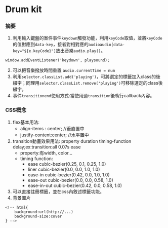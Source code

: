 # Drum kit

### 摘要

1. 利用輸入鍵盤的案件事件`keydown`觸發功能，利用`keyCode`取值，並將`keyCode`的值對應到`data-key`，接者對相對應的`audioaudio[data-key="${e.keyCode}"]`放出音樂`audio.play()`。

```
window.addEventListener('keydown', playsound);
```

2. 可以把音樂撥放時間重置 `audio.currentTime = num`
3. 利用`selector.classList.add('playing')`，可將選定的標籤加入class的後綴字；同理用`selector.classList.remove('playing')`可移除選定的class後綴字。
4. 事件`transitionend`使用方式:當使用過`transition`後執行callback內容。

### CSS概念

1. flex基本用法:
	- align-items : center; //垂直置中
	- justify-content:center; //水平置中
2. transition動畫效果用法: property duration timing-function delay;ex:transition:all 0.07s ease
	- property:有width, color...
	- timing function:
		- ease cubic-bezier(0.25, 0.1, 0.25, 1.0)
		- liner cubic-bezier(0.0, 0.0, 1.0, 1.0)
		- ease-in cubic-bezier(0.42, 0.0, 1.0, 1.0)
		- ease-out cubic-bezier(0.0, 0.0, 0.58, 1.0)
		- ease-in-out cubic-bezier(0.42, 0.0, 0.58, 1.0)
3. 可以直接註冊標籤，並在css內敘述標籤功能。
4. 背景圖片

```
<!-- html{
	background:url(http://...)
    background-size:cover
} -->
```